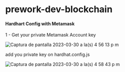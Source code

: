 # prework-dev-blockchain

#### Hardhart Config with Metamask

1 - Get your private Metamask Account key

![Captura de pantalla 2023-03-30 a la(s) 4 56 13 p  m](https://user-images.githubusercontent.com/3886811/228962980-d02756a9-b0ae-4042-9999-daa981ac3c3c.png)

add you private key on hardhat.config.js

![Captura de pantalla 2023-03-30 a la(s) 4 58 43 p  m](https://user-images.githubusercontent.com/3886811/228963079-757e93de-74b6-44ca-a9b5-b393ac93f7a6.png)

